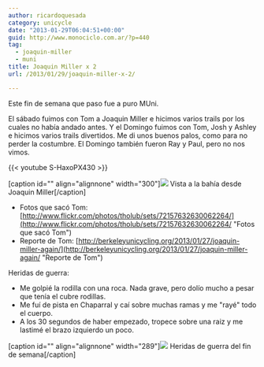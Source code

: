 ```yaml
---
author: ricardoquesada
category: unicycle
date: "2013-01-29T06:04:51+00:00"
guid: http://www.monociclo.com.ar/?p=440
tag:
  - joaquin-miller
  - muni
title: Joaquin Miller x 2
url: /2013/01/29/joaquin-miller-x-2/

---
```

Este fin de semana que paso fue a puro MUni.

El sábado fuimos con Tom a Joaquin Miller e hicimos varios trails por los cuales no había andado antes. Y el Domingo fuimos con Tom, Josh y Ashley e hicimos varios trails divertidos. Me di unos buenos palos, como para no perder la costumbre. El Domingo también fueron Ray y Paul, pero no nos vimos.

{{< youtube S-HaxoPX430 >}}

\[caption id="" align="alignnone" width="300"\]![](https://lh4.googleusercontent.com/-crKnf_A3SPs/UQdjEfi_CHI/AAAAAAAAry4/C8WRDaMCSH8/s400/8422612150_e3e84fee9a_z.jpg) Vista a la bahía desde Joaquin Miller\[/caption\]

- Fotos que sacó Tom: [http://www.flickr.com/photos/tholub/sets/72157632630062264/](http://www.flickr.com/photos/tholub/sets/72157632630062264/ "Fotos que sacó Tom")
- Reporte de Tom: [http://berkeleyunicycling.org/2013/01/27/joaquin-miller-again/](http://berkeleyunicycling.org/2013/01/27/joaquin-miller-again/ "Reporte de Tom")

Heridas de guerra:

- Me golpié la rodilla con una roca. Nada grave, pero dolío mucho a pesar que tenía el cubre rodillas.
- Me fuí de pista en Chaparral y caí sobre muchas ramas y me "rayé" todo el cuerpo.
- A los 30 segundos de haber empezado, tropece sobre una raiz y me lastimé el brazo izquierdo un poco.

\[caption id="" align="alignnone" width="289"\]![](https://lh4.googleusercontent.com/-HwJQ2wSxFpE/UQdmP_n1CSI/AAAAAAAArzM/8JYBKfrJquE/s800/heridas-2013-01-27.jpg) Heridas de guerra del fin de semana\[/caption\]
